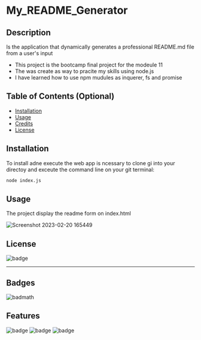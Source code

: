 # My_README_Generator

## Description

Is the application that dynamically generates a professional README.md file from a user's input 

- This project is the bootcamp final project for the modeule 11
- The was create as way to pracite my skills using node.js
- I have learned how to use npm mudules as inquerer, fs and promise 

## Table of Contents (Optional)


- [Installation](#installation)
- [Usage](#usage)
- [Credits](#credits)
- [License](#license)

## Installation

To install adne execute the web app is ncessary to clone gi into your directoy and exceute the command line on your git terminal: 

```bash
node index.js
```

## Usage

The project display the readme form on index.html

   ![Screenshot 2023-02-20 165449](https://user-images.githubusercontent.com/117309987/220202236-be8e53fc-e1a7-433f-8670-054924224765.jpg)


## License

![badge](https://img.shields.io/badge/license-MIT-brightgreen)

---

## Badges

![badmath](https://img.shields.io/github/languages/top/lernantino/badmath)


## Features

![badge](https://img.shields.io/badge/features-javascriot-yellow)
![badge](https://img.shields.io/badge/features-node.js-yellow)
![badge](https://img.shields.io/badge/features-npm-yellow)

